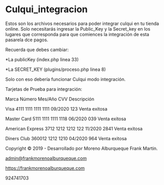 # Culqui_integracion

Estos son los archivos necesarios para poder integrar culqui en tu tienda online. Solo necesitarás ingresar la Public_Key y la Secret_key en los lugares que corresponda para que comiences la integración de esta pasarela dce pagos.

Recuerda que debes cambiar:

*La publicKey (index.php linea 33)

*La SECRET_KEY (plugins/proceso.php linea 8)

Solo con eso debería funcionar Culqui modo integración.


Tarjetas de Prueba para integración:

Marca 	          Número 	              Mes/Año 	CVV 	Descripción

Visa 	            4111 1111 1111 1111 	09/2020 	123 	Venta exitosa

Master Card 	    5111 1111 1111 1118 	06/2020 	039 	Venta exitosa

American Express 	3712 1212 1212 122 	  11/2020 	2841 	Venta exitosa

Diners Club 	    360012 1212 1210 	    04/2020 	964 	Venta exitosa

Copyright © 2019 - Desarrollado por Moreno Alburqueque Frank Martin.

admin@frankmorenoalburqueque.com

https://frankmorenoalburqueque.com

924741703
